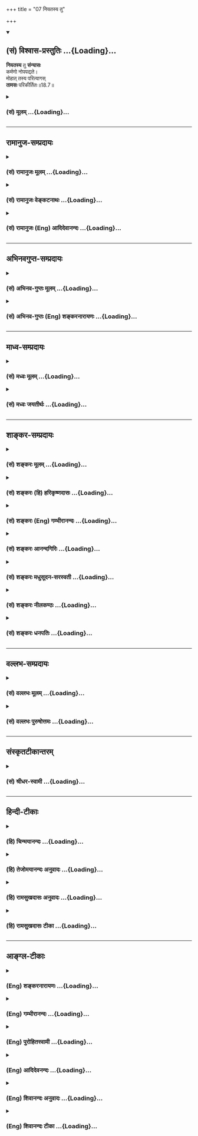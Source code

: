 +++
title = "07 नियतस्य तु"

+++
<div class="js_include" newlevelforh1="2" title="(सं) विश्वास-प्रस्तुतिः" unfilled url="/mahAbhAratam/shlokashaH/06-bhIShma-parva/03-bhagavad-gItA-parva/saMskRtam/vishvAsa-prastutiH/18_moxa-saMnyAsa-yogaH/07_niyatasya_tu.md">
<details open><summary><h2>(सं) विश्वास-प्रस्तुतिः ...{Loading}...</h2></summary>

**नियतस्य** तु **संन्यासः**  
कर्मणो नोपपद्यते।  
मोहात् तस्य परित्यागस्  
**तामसः** परिकीर्तितः॥18.7॥
</details>
</div>
<div class="js_include collapsed" newlevelforh1="3" title="(सं) मूलम्" unfilled url="/mahAbhAratam/shlokashaH/06-bhIShma-parva/03-bhagavad-gItA-parva/saMskRtam/mUlam/18_moxa-saMnyAsa-yogaH/07_niyatasya_tu.md">
<details><summary><h3>(सं) मूलम् ...{Loading}...</h3></summary>

नियतस्य तु संन्यासः कर्मणो नोपपद्यते।  
मोहात्तस्य परित्यागस्तामसः परिकीर्तितः।।18.7।।
</details>
</div>


_________________
## रामानुज-सम्प्रदायः
<div class="js_include collapsed" newlevelforh1="3" title="(सं) रामानुजः मूलम्" unfilled url="/mahAbhAratam/shlokashaH/06-bhIShma-parva/03-bhagavad-gItA-parva/saMskRtam/rAmAnujaH/mUlam/18_moxa-saMnyAsa-yogaH/07_niyatasya_tu.md">
<details><summary><h3>(सं) रामानुजः मूलम् ...{Loading}...</h3></summary>

।।18.7।।**नियतस्य** नित्यनैमित्तिकस्य महायज्ञादेः **कर्मणः संन्यासः**
त्यागो न **उपपद्यते।**शरीरयात्रापि च ते न प्रसिद्ध्येदकर्मणः।। (गीता
3।8) इति शरीरयात्राया एव असिद्धेः। शरीरयात्रा हि यज्ञशिष्टाशनेन
निर्वर्त्यमाना सम्यग् ज्ञानाय प्रभवति। अन्यथाभुञ्जते ते त्वघं पापाः
(गीता 3।13) इति अयज्ञशिष्टाघरूपाशनाप्यायनं मनसो विपरीतज्ञानाय भवति।  
  
अन्नमयं हि सोम्य मनः (छा॰ उ॰ 6।5।4) इति अन्नेन हि मन आप्यायते। आहारशुद्धौ
सत्त्वशुद्धिः सत्त्वशुद्धौ ध्रुवा स्मृतिः। स्मृतिलम्भे सर्वग्रन्थीनां
विप्रमोक्षः (छ॰ उ॰ 7।26।2) इति ब्रह्मसाक्षात्काररूपं ज्ञानम्
आहारशुद्ध्यायत्तमिति श्रूयते। तस्मात् महायज्ञादिनित्यनैमित्तिकं कर्म
आप्रयाणात् ब्रह्मज्ञानाय एव उपादेयम् इति तस्य त्यागो न उपपद्यते।  
  
एवं ज्ञानोत्पादिनः कर्मणो बन्धकत्व**मोहात् परित्यागः तामसः
परिकीर्तितः।** तमोमूलः त्यागः तामसः; तमःकार्याज्ञानमूलत्वेन त्यागस्थ
तमोमूलत्वम्। तमो हि अज्ञानस्य मूलम्प्रमादमोहौ तमसो भवतोऽज्ञानमेव च।।
(गीता 14।17) इति अत्र उक्तम्। अज्ञानं तु ज्ञानविरोधिविपरीतज्ञानम्। तथा च
वक्ष्यते -- अधर्मं धर्ममिति या मन्यते तमसावृता। सर्वार्थान्विपरीतांश्च
बुद्धिः सा पार्थ तामसी।। (गीता 18।32) इति। अतो नित्यनैमित्तिकादेः कर्मणः
त्यागो विपरीतज्ञानमूल एव इत्यर्थः।

</details>
</div>
<div class="js_include collapsed" newlevelforh1="3" title="(सं) रामानुजः वेङ्कटनाथः" unfilled url="/mahAbhAratam/shlokashaH/06-bhIShma-parva/03-bhagavad-gItA-parva/saMskRtam/rAmAnujaH/venkaTanAthaH/18_moxa-saMnyAsa-yogaH/07_niyatasya_tu.md">
<details><summary><h3>(सं) रामानुजः वेङ्कटनाथः ...{Loading}...</h3></summary>

  
  
।।18.7।। अथनियतस्य इत्यादिना मतान्तराणामधमत्वं स्वमतस्योत्तमत्वं च
प्रपञ्च्यते। वर्णाश्रमप्रयुक्ततया दुस्त्यजत्वं नियतशब्देनाभिप्रेतमित्याह
-- नित्यनैमित्तिकस्येति। तुशब्दसहितः सन्न्यासशब्दोऽत्रत्याज्यं दोषवत्
\[18।3\] इत्यत्र स्वरूपत्यागानुवादी; स एव हिमोहात्तस्य परित्यागः
इत्युत्तरार्धेन निन्द्यत इत्यभिप्रायेणसन्न्यासस्त्याग इत्युक्तः।
पावनत्वेनावश्यकर्तव्यत्वे शिष्टे पुनस्त्यागो नोपपद्यत इति शासनं
प्राक्प्रपञ्चितदृष्टादृष्टानुपपत्तिस्मारणपरमित्यभिप्रायेणानुपपत्तिं
विवृणोति -- शरीरयात्रापीति। केवलाशनादिनाऽपि लौकिकदेहयात्रा
सिद्ध्येदित्यत्राऽऽह -- शरीरयात्रा हीति। पञ्चभूतात्मकैर्भोगैः
पञ्चभूतात्मकं वपुः। आप्यायते इति स्मरणात्कथमाहारेण मनस
आप्यायनमित्यत्राऽऽहअन्नमयं हीति।
सात्त्विकाहङ्कारकार्यस्यान्नविकारत्वासम्भवादाप्यायनोक्तिः। स्मृतिलम्भे
सर्वग्रन्थीनां विप्रमोक्षः \[छां.उ.7।26।2\] इत्येतत् भिद्यते
हृदयग्रन्थिः \[मुं.उ.2।2।8\] इत्यादिकया समानार्थया श्रुत्या दर्शनशब्देन
विशेष्येत इत्यभिप्रायेणब्रह्मसाक्षात्काररूपमित्युक्तम्।
विशदतमत्वात्साक्षात्कारोक्तिरिह भाव्या। सकृदनुष्ठितस्य
विद्योपकारित्वशङ्कां परिहरन्निगमयति -- तस्मादिति। नोपपद्यते इत्यस्य
कारणाभावे कथं कार्यं स्यात् इति भावः।
उक्तप्रकारेणापरित्याज्यत्वनियमवत्त्वं तस्येत्यनूद्यत इत्यभिप्रायेणाऽऽह
-- एवं ज्ञानोत्पादिन इति। त्याज्यं दोषवत् \[18।3\] इत्यनूदितस्य
मतस्यैतद्दूषणमित्यभिप्रायेणाऽऽह -- बन्धकत्वमोहादिति।  
  
तत्र भवः \[अष्टा.4।3।53\] इत्यण्प्रत्ययेन तामसशब्दं निर्वक्ति -- तमोमूल
इति। सम्बन्धमात्रेऽपि तद्धितार्थे फलितविशेषोऽयम्। तामसबुद्धिमूलत्वेन
सद्वारकं तमोमूलत्वं विवृणोतितमःकार्येति। नन्वत्र
समभिव्याहृतमोहमूलत्वेनैव तमोमूलत्वे दर्शयितव्ये
तमःकार्याज्ञानमूलत्वोक्तिः किमर्था तदर्थैव नह्युक्तस्यैव
पुनश्शब्दान्तरव्यञ्जने प्रयोजनम्; अधिकबोधनं तु युक्तं; अविरुद्धं चेति।
ननुप्रमादमोहौ तमसो भवतोऽज्ञानमेव च \[14।17\] इति श्लोके मोहशब्देन
विपरीतज्ञानस्य पृथगुक्तत्वादज्ञानशब्देन ज्ञानाभाव उच्यत इति व्याख्यातम्
इह पुनःअज्ञानं तु ज्ञानविरोधि विपरीतज्ञानम् इति कथमुच्यते इत्थं --
ज्ञानाभावस्यापि वृत्तिहेतुत्वं विपरीतज्ञानद्वारेति प्रदर्शनार्थं
श्लोकस्थमोहशब्दस्य प्रयोजनान्तरविवक्षया वा श्लोकस्थस्याज्ञानशब्दस्य
मोहविषयत्वज्ञापनार्थं वेति। तामसबुद्धेः कर्मत्यागहेतुतां वक्ष्यमाणेन
व्यनक्ति -- तथा चेति। तत्त्वविदो न परित्यजन्तीत्यभिप्रायेण
तामसनिर्देशफलितं निगमयति -- अत इतिनित्यनैमित्तिकादेः इत्यादिशब्देन
फलाभिसन्धिरहितकाम्यानामपि वक्ष्यमाणानां
ग्रहणम्। विपरीतज्ञानेत्यनेनायथाज्ञानमूलाद्राजसत्यागाद्विशेषप्रदर्शनम्। अयथावत्
\[18।31\] इति हि राजसबुद्धिर्वक्ष्यते।  
  

</details>
</div>
<div class="js_include collapsed" newlevelforh1="3" title="(सं) रामानुजः (Eng) आदिदेवानन्दः" unfilled url="/mahAbhAratam/shlokashaH/06-bhIShma-parva/03-bhagavad-gItA-parva/saMskRtam/rAmAnujaH/english/AdidevAnandaH/18_moxa-saMnyAsa-yogaH/07_niyatasya_tu.md">
<details><summary><h3>(सं) रामानुजः (Eng) आदिदेवानन्दः ...{Loading}...</h3></summary>

18.7 Obligatory acts consist of daily, and occasional ceremonies like the five great sacrifices; their abandonment is not proper, for without actions even the sustenance of the body would be impossible, as already stated: 'From no-work, not even the body can be sustained' (3.8). The sustenance of the body by eating the sacrificial remnants produces perfect knowledge. Otherwise, as declared in the statement, 'But the sinful ones eat sin' (3.13). The satisfaction that comes by eating food which is not the remnant of sacrifice and which is therefore of the form of sin, is productive of erroneous knowledge in the mind. For, as declared in the Sruti, 'The mind consists of food' (Cha. U., 6.5.4), the mind is sustained by food. Also, there is the Sruti text, 'When the food is pure, the mind becomes pure; when the mind is pure, remembrance becomes firmly fixed; and when remembrance is acired, there is release from all knots of the heart' (Ibid., 7.26.2). It is therefore proved by the Sruti that knowledge of the form of direct perception of Brahman, is dependent on the purity of food. Hence the great sacrifices and such other obligatory and occasional rites are worthy of adoption till one's death, as they help in the knowledge of the Brahman. The renunciation of these is therefore not proper. Thus, the relinishment of these acts
which produce knowledge through the delusion that they bind the self, is
rooted in Tamas. Tamasika renunciation has its roots in Tamas. Since
such renunciation has its roots in ignorance which is the effect of
Tamas, such renunciation is said to have its roots in Tamas. For Tamas
is the root of ignorance as has been stated: 'From Tamas arise
negligence and delusion, and also, ignorance' (14.17). Ignorance is
erroneous knowledge which is antagonistic to right knowledge. So, it
will be taught, 'That reason which, enveloped in Tamas, regards wrong as
right, and which reverses every value, O Arjuna, is Tamasika' (18.32).
It is for this reason that the renunciation of obligatory and occasional
actions are said to have their roots in erroneous knowledge.

</details>
</div>


_________________
## अभिनवगुप्त-सम्प्रदायः
<div class="js_include collapsed" newlevelforh1="3" title="(सं) अभिनव-गुप्तः मूलम्" unfilled url="/mahAbhAratam/shlokashaH/06-bhIShma-parva/03-bhagavad-gItA-parva/saMskRtam/abhinava-guptaH/mUlam/18_moxa-saMnyAsa-yogaH/07_niyatasya_tu.md">
<details><summary><h3>(सं) अभिनव-गुप्तः मूलम् ...{Loading}...</h3></summary>

।।18.4 -- 18.11।। तदत्रैव विशेषनिर्णयाय मतान्युपन्यस्यति -- त्याज्यमिति।
दोषवत् हिंसादिमत्त्वात् +++(S हिंसादित्त्वात ;N हिंसादिसत्त्वात् )+++
पापयुक्तम्। तत् कर्म,+++(S;;N substitutes फलं for कर्म )+++ त्याज्यम्; न
सर्वं शुभफलम् इति केचित् त्यागे विशेषं मन्यन्ते साङ्ख्यगृह्या इव। अन्ये
तु मीमांसककञ्चुकानुप्रविष्टाः +++(K मीमांसाकंचुक -- )+++ -- क्रत्वर्थोऽहि
शास्त्रादवगम्यते +++(S. IV; i; 2 )+++ इति। तथातस्माद्या वैदिकी हिंसा -- +++(SV.
I; i; 2; verse 23 )+++इत्यादिनयेन इतिकर्तव्यतांशभागिनी हिंसा +++(S;;N omit
हिंसा )+++ हिंसैव न भवति। न हिंस्यात् इति सामान्यशास्त्रस्य तत्र बाधनात्
श्येनाद्येव तु ( श्येन द्येव न तु ) हिंसा। फलांशे भावनायाश्च
प्रत्ययोऽनुविधायकः +++(SV; I; i; 2; verse 222 )+++ इति। अ \[ तोऽ \] न्यान्
हिंसादियोगिनोऽपि न त्यजेत्। शास्त्रैकशरणकार्याकार्यविभागाः पण्डिता इति
मन्यन्ते।।3।। निश्चयमित्यादि अभिधीयते इत्यन्तम्। तत्र त्वयं निश्चयः --
प्राग्लक्षितगुणस्वरूपवैचित्र्यात् त्यागस्यैव सत्त्वरजस्तमोमय्या
चित्तवृत्त्या क्रियमाणस्य तद्विशिष्टस्वभावावभासित \[ त्वात् \]
वस्तुस्थित्या त्यागो नाम परब्रह्मविदां +++(; N परमब्रह्म -- )+++
सिद्ध्यसिद्ध्यादिषु समतया रागद्वेषपरिहारेण फलप्रेप्साविरहेण (
फलप्रेक्षा) कर्मणां निर्वर्त्तनम्। अत एव आह -- राजसं तामसं च त्यागं
कृत्वा न कश्चित् ( न किंचित् ) \[ त्याग \] फलसंबन्धः; इति। सात्त्विकस्य
तु त्यागात् ( त्यागस्य )। शास्त्रार्थपालनात्मकं फलम्।
त्यक्तगुणग्रामग्रहस्य पुनर्मुनेः सत्यतः त्यागवाचो युक्तिरुपपत्तिमती।

</details>
</div>
<div class="js_include collapsed" newlevelforh1="3" title="(सं) अभिनव-गुप्तः (Eng) शङ्करनारायणः" unfilled url="/mahAbhAratam/shlokashaH/06-bhIShma-parva/03-bhagavad-gItA-parva/saMskRtam/abhinava-guptaH/english/shankaranArAyaNaH/18_moxa-saMnyAsa-yogaH/07_niyatasya_tu.md">
<details><summary><h3>(सं) अभिनव-गुप्तः (Eng) शङ्करनारायणः ...{Loading}...</h3></summary>

18.7 See Comment under 18.11

</details>
</div>


_________________
## माध्व-सम्प्रदायः
<div class="js_include collapsed" newlevelforh1="3" title="(सं) मध्वः मूलम्" unfilled url="/mahAbhAratam/shlokashaH/06-bhIShma-parva/03-bhagavad-gItA-parva/saMskRtam/madhvaH/mUlam/18_moxa-saMnyAsa-yogaH/07_niyatasya_tu.md">
<details><summary><h3>(सं) मध्वः मूलम् ...{Loading}...</h3></summary>

।।18.7।। Sri Madhvacharya did not comment on this sloka.,

</details>
</div>
<div class="js_include collapsed" newlevelforh1="3" title="(सं) मध्वः जयतीर्थः" unfilled url="/mahAbhAratam/shlokashaH/06-bhIShma-parva/03-bhagavad-gItA-parva/saMskRtam/madhvaH/jayatIrthaH/18_moxa-saMnyAsa-yogaH/07_niyatasya_tu.md">
<details><summary><h3>(सं) मध्वः जयतीर्थः ...{Loading}...</h3></summary>

।।18.7।। Sri Jayatirtha did not comment on this sloka.  
  

</details>
</div>


_________________
## शाङ्कर-सम्प्रदायः
<div class="js_include collapsed" newlevelforh1="3" title="(सं) शङ्करः मूलम्" unfilled url="/mahAbhAratam/shlokashaH/06-bhIShma-parva/03-bhagavad-gItA-parva/saMskRtam/shankaraH/mUlam/18_moxa-saMnyAsa-yogaH/07_niyatasya_tu.md">
<details><summary><h3>(सं) शङ्करः मूलम् ...{Loading}...</h3></summary>

।।18.7।। --,**नियतस्य तु** नित्यस्य **संन्यासः** परित्यागः **कर्मणः न
उपपद्यते;** अज्ञस्य पावनत्वस्य इष्टत्वात्। **मोहात्** अज्ञानात् **तस्य**
नियतस्य **परित्यागः** -- नियतं च अवश्यं कर्तव्यम्; त्यज्यते च; इति
विप्रतिषिद्धम् अतः मोहनिमित्तः परित्यागः **तामसः परिकीर्तितः मोह**श्च
तमः इति।।

</details>
</div>
<div class="js_include collapsed" newlevelforh1="3" title="(सं) शङ्करः (हि) हरिकृष्णदासः" unfilled url="/mahAbhAratam/shlokashaH/06-bhIShma-parva/03-bhagavad-gItA-parva/saMskRtam/shankaraH/hindI/harikRShNadAsaH/18_moxa-saMnyAsa-yogaH/07_niyatasya_tu.md">
<details><summary><h3>(सं) शङ्करः (हि) हरिकृष्णदासः ...{Loading}...</h3></summary>

।।18.7।। अतः आत्मज्ञानरहित कर्माधिकारी मुमुक्षुके लिये --, विहित --
नित्यकर्मोंका संन्यास यानी परित्याग करना नहीं बन सकता; क्योंकि अज्ञानीके
लिये नित्यकर्म शुद्धिके हेतु माने गये हैं। अतः मोहसे अज्ञानपूर्वक ( किया
हुआ ) उन नित्यकर्मोंका परित्याग ( तामस कहा गया है )। नियत अवश्य
कर्तव्यको कहते हैं; फिर उसका त्याग किया जाना अत्यन्त विरुद्ध है; अतः यह
मोहनिमित्तक त्याग तामस कहा गया है। मोह ही तम है; यह प्रसिद्ध है।

</details>
</div>
<div class="js_include collapsed" newlevelforh1="3" title="(सं) शङ्करः (Eng) गम्भीरानन्दः" unfilled url="/mahAbhAratam/shlokashaH/06-bhIShma-parva/03-bhagavad-gItA-parva/saMskRtam/shankaraH/english/gambhIrAnandaH/18_moxa-saMnyAsa-yogaH/07_niyatasya_tu.md">
<details><summary><h3>(सं) शङ्करः (Eng) गम्भीरानन्दः ...{Loading}...</h3></summary>

18.7 Therefore, sannyasah, the abandoning; niyatasya tu karmanah, of the
daily obligatory acts, by the seeker of Liberation who is as yet
unenlightened and is fit for rites and duites; na apapadyate, is not
justifiable, because what is desired is the purification of
unenlightened persons. Parityagah, giving up; tasya, of that, of the
daily obligatory duty; mohat, through delusion, through ignorance;
parikirtitah, is declared; to be tamasah, based on tamas. Niyata is that
duty which must be performed. That an act is niyata (obligatory) and it
is relinished is contradictory. Therefore the giving up of that through
delusion is declared to be based on tamas, for delusion is tamas.
Besides,

</details>
</div>
<div class="js_include collapsed" newlevelforh1="3" title="(सं) शङ्करः आनन्दगिरिः" unfilled url="/mahAbhAratam/shlokashaH/06-bhIShma-parva/03-bhagavad-gItA-parva/saMskRtam/shankaraH/AnandagiriH/18_moxa-saMnyAsa-yogaH/07_niyatasya_tu.md">
<details><summary><h3>(सं) शङ्करः आनन्दगिरिः ...{Loading}...</h3></summary>

।।18.7।। नित्यकर्मणामवश्यकर्तव्यत्वमुक्तमुपजीव्यापेक्षितं
पूरयन्ननन्तरश्लोकमवतारयति -- **तस्मादिति।** ननु कश्चिन्नियतमपि कर्म
त्यजन्नुपलभ्यते तत्राह -- **मोहादिति।** अज्ञानं पावनत्वापरिज्ञानम्।
अज्ञस्य नित्यकर्मत्यागो मोहादित्येतदुपपादयति -- **नियतं चेति।**
नित्यकर्मत्यागस्य मोहकृतत्वे कुतस्तामसत्वमित्याशङ्क्याह --
**मोहश्चेति।**

</details>
</div>
<div class="js_include collapsed" newlevelforh1="3" title="(सं) शङ्करः मधुसूदन-सरस्वती" unfilled url="/mahAbhAratam/shlokashaH/06-bhIShma-parva/03-bhagavad-gItA-parva/saMskRtam/shankaraH/madhusUdana-sarasvatI/18_moxa-saMnyAsa-yogaH/07_niyatasya_tu.md">
<details><summary><h3>(सं) शङ्करः मधुसूदन-सरस्वती ...{Loading}...</h3></summary>

।।18.7।। तदेवंयज्ञदानतपःकर्म न त्याज्यमिति चापरे इति स्वपक्षः स्थापितः।
इदानींत्याज्यं दोषवदित्येके,कर्म प्राहुर्मनीषिणः इति परपक्षस्य
पूर्वोक्तत्यागत्रैविध्यव्याख्यानेन निराकरणमारभते -- नियतस्य त्विति।
काम्यस्य कर्मणोऽन्तःकरणशुद्धिहेतुत्वाभावेन बन्धहेतुत्वेन च
दोषत्वाद्बन्धनिवृत्तिहेतुबोधार्थिना क्रियमाणस्त्याग उपपद्यत एव। नियतस्य
तु नित्यस्य कर्मणः शुद्धिहेतुत्वेनादोषस्य संन्यासस्त्यागो
मुमुक्षुणान्तःकरणशुद्ध्यर्थिना नोपपद्यते शास्त्रयुक्तिभ्यां
तस्यान्तःकरणशुद्ध्यर्थमवश्यानुष्ठेयत्वात्। तथाचोक्तं
प्राक्आरुरुक्षोर्मुनेर्योगं कर्मकारणमुच्यते इति। ननु दोषवत्त्वं
काम्यस्येव नित्यस्यापि
दर्शपूर्णमासज्योतिष्टोमादेर्व्रीहिपश्वादिहिंसामिश्रितत्वेन
साङ्ख्यैरभिहितम्। नचव्रीहीनवहन्तिअग्नीषोमीयं पशुमालभेत
इत्यादिविशेषविधिगोचरत्वात् क्रत्वङ्गहिंसायाःन हिंस्यात्सर्वाभूतानि इति
सामान्यनिषेधस्य तदितरपरत्वमिति सांप्रतम्। भिन्नविषयत्वेन
विधिनिषेधयोरबाधेनैव समावेशसंभवात्। निषेधेन हि
पुरुषस्यानर्थहेतुर्हिंसेत्यभिहितं न त्वक्रत्वर्था सेति विधिना क्रत्वर्था
सेत्यभिहितं न त्वनर्थहेतुर्नेति। तथाच
क्रतूपकारकत्वपुरुषानर्थहेतुत्वयोरेकत्र संभवात् क्रत्वर्थापि हिंसा
निषिद्धैवेति हिंसायुक्तं दर्शपूर्णमासज्योतिष्टोमादि सर्वं दुष्टमेव।
विहितस्यापि निषिद्धत्वं निषिद्धस्यापि च विहितत्वं श्येनादिवदुपपन्नमेव।
तथाहिश्येनेनाभिचरन्यजेत इत्याद्यभिचारविधिना विहितोऽपि श्येनादिःन
हिंस्यात्सर्वाभूतानि इति निषेधविषयत्वादनर्थहेतुरेव; तद्दोषसहिष्णोरेव च
रागद्वेषादिवशीकृतस्य तत्राधिकारः; एवं ज्योतिष्टोमादावपि। तथाचोक्तं
महाभारतेजपस्तु सर्वधर्मेभ्यः परमो धर्म उच्यते। अहिंसया हि भूतानां
जपयज्ञः प्रवर्तते इति। मनुनापिजप्येनैव तु संसिध्येद्ब्राह्मणो नात्र
संशयः। कुर्यादन्यन्न वा कुर्यान्मैत्रो ब्राह्मण उच्यते इति वदता
मैत्रीमहिंसां प्रशसंता हिंसाया दुष्टत्वमेव प्रतिपादितम्।
अन्तःकरणशुद्धिश्चेदृशेन गायत्रीजपादिना सुतरामुपपत्स्यत इति
हिंसादिदोषदुष्टं ज्योतिष्टोमादि नित्यं कर्म दोषासहिष्णुना श्येनादिकमिव
कर्माधिकारिणापि त्याज्यमिति प्राप्ते ब्रूमः। न क्रत्वर्था
हिंसाऽनर्थहेतुः विधिस्पृष्टे निषेधानवकाशात्। तथाहि विधिना
बलवदिच्छाविषयसाधनताबोधरूपां प्रवर्तनां कुर्वताऽनर्थसाधने तदनुपपत्तेः
स्वविषयस्य प्रवर्तनागोचरस्यानर्थसाधनत्वाभावोऽप्यर्थादाक्षिप्यते तेन
विधिविषयस्य नानर्थहेतुत्वं युज्यते। नहि क्रत्वर्थत्वं साक्षाद्विध्यर्थो
येन विरोधो न स्यात् किंतु प्रवर्तनेनैव। प्रवर्तनाकर्मभूता तु
पुरुषप्रवृत्तिः पुरुषार्थमेव विषयीकुर्वती क्वचित्क्रतुमपि
पुरुषार्थसाधनत्वेन पुरुषार्थभावमापन्नं विषयीकरोतीत्यन्यत्।
पुरुषप्रवृत्तिश्च बलवदिच्छोपधानदशायां जायमाना न
भाव्यस्यार्थहेतुतामाक्षिपति न वाऽनर्थहेतुतां प्रतिक्षिपति; किंतु
यथाप्राप्तमेवावलम्बते। बलवदिच्छाविषये स्वत एव प्रवृत्तेः स्वर्गादौ
विध्यनपेक्षणात्। अतएव विहितश्येनफलस्यापि
शत्रुवधरूपस्याभिचारस्यानर्थहेतुत्वमुपपद्यत एव; फलस्य
विधिजन्यप्रवृत्तिविषयत्वाभावात्। विधिजन्यप्रवृत्तिविषयं तु धात्वर्थं
करणं प्रवर्तनावलम्बते सा चानर्थहेतुं न विषयीकरोतीति विशेषविधिबाधितं
सामान्यनिषेधवाक्यं रागद्वेषादिमूलाक्रत्वर्थलौकिकहिंसाविषयं; तेन
श्येनाग्नीषोमीययोर्वैषम्यादुपपन्नमदुष्टत्वं;
ज्योतिष्टोमादेर्विधिस्पृष्टस्यापि निषेधविषयत्वे
षोडशिरग्रहणस्याप्यनर्थहेतुत्वापत्तिः; नातिरात्रे षोडशिनं गृह्णातीति
निषेधात्। तस्मान्न किंचिदेतदिति भाट्टदर्शनम्। प्राभाकरं तु दर्शनं
फलसाधने रागत एव प्रवृत्तिसिद्धेर्न नियोगस्य प्रवर्तकत्वं; तेन श्येनस्य
रागजन्यप्रवृत्तिविषयत्वेन विधेरौदासीन्यान्न तस्यानर्थहेतुत्वं विधिना
प्रतिक्षिप्यते। अग्नीषोमीयहिंसायां तु क्रत्वङ्गभूतायां फलसाधनत्वाभावे
रागाभावाद्विधिरेव प्रवर्तकः। स च स्वविषयस्यानर्थहेतुतां प्रतिक्षिपतीति
प्रधानभूता हिंसानर्थं जनयति न क्रत्वर्थेति न हिंसामिश्रत्वेन
ज्योतिष्टोमादेर्दुष्टत्वमिति सममेव। एतावन्मात्रे तु
विशेषःचोदनालक्षणोऽर्थो धर्मः इत्यत्रार्थपदव्यावर्त्यत्वेनाधर्मत्वं
श्येनादेः प्राभाकरमते। भाट्टमते तु
श्येनफलस्यैवाभिचारस्यानर्थहेतुत्वादधर्मत्वं; श्येनस्य तु विहितस्य
समीहितसाधनस्य धर्मत्वमेवार्थपदव्यावर्त्यत्वं तु
कलञ्जभक्षणादेर्निषिद्धस्यैवेति। फलतोऽनर्थहेतुत्वेन तु शिष्टानां श्येनादौ
न धर्मत्वेन व्यवहारः। तदुक्तंफलतोऽपि च यत्कर्म नानर्थेनानुबध्यते।
केवलप्रीतिहेतुत्वात्तद्धर्म इति कथ्यते इति। तार्किकाणां तु दर्शनं
कृतिसाध्यत्वमर्थहेतुत्वमनर्थाहेतुत्वं चेति त्रयं विध्यर्थः। तत्र
क्रत्वर्थहिंसायां साक्षान्निषेधाभावात्प्रायश्चित्तानुपदेशाच्च
कृतिसाध्यत्वार्थहेतुत्ववदनर्थाहेतुत्वमपि विधिना बोध्यत इति न
तस्यानर्थहेतुत्वम्। श्येनादेस्त्वभिचारस्य साक्षादेव
निषेधात्प्रायश्चित्तोपदेशाच्चानर्थहेतुत्वावगमात्तावन्मात्रं तत्र विधिना
न बोध्यत इत्युपपन्नं श्येनाग्नीषोमयोर्वैलक्षण्यम्। औपनिषदैस्तु भाट्टमेव
दर्शनं व्यवहारे प्रायेणावलम्बितम्। तथाच भगवद्बादरायणप्रणीतं
सूत्रंअशुद्धमिति चेन्न शब्दात् इति
ज्योतिष्टोमादिकर्माग्नीषोमीयहिंसादिमिश्रितत्वेन दुष्टमितिचेत्
न। अग्नीषोमीयं पशुमालभेत इत्यादिविधिशब्दादित्यक्षरार्थः। जपप्रशंसापरं तु
वाक्यं न,क्रत्वर्थहिंसाया अधर्मत्वबोधकं तस्य तत्रातात्पर्यात्। तथाच
साङ्ख्यानां विहिते निषिद्धत्वज्ञानमनर्थाहेतावनर्थहेतुज्ञानं धर्मे
चाधर्मत्वज्ञानमनुष्ठेये चाननुष्ठेयत्वज्ञानं विपर्यासरूपो मोहः।
तस्मान्मोहान्नित्यस्य कर्मणो यः परित्यागः स तामसः परिकीर्तितः। मोहो हि
तमः।

</details>
</div>
<div class="js_include collapsed" newlevelforh1="3" title="(सं) शङ्करः नीलकण्ठः" unfilled url="/mahAbhAratam/shlokashaH/06-bhIShma-parva/03-bhagavad-gItA-parva/saMskRtam/shankaraH/nIlakaNThaH/18_moxa-saMnyAsa-yogaH/07_niyatasya_tu.md">
<details><summary><h3>(सं) शङ्करः नीलकण्ठः ...{Loading}...</h3></summary>

।।18.7।। प्राक् प्रतिज्ञातं त्यागत्रैविध्यमाह -- **नियतस्येति।** तुशब्दः
पूर्वोक्तपक्षद्वयवैलक्षण्यार्थः। यस्मादधिकृतस्य
मुमुक्षोर्नियतस्यावश्यानुष्ठेयस्य कर्मणः संन्यासः स्वरूपेण त्यागो
नोपपद्यते न युज्यते। अज्ञस्य शुद्ध्यपेक्षत्वात्। एवं सति यो
मोहादज्ञानात्तस्य नियतस्य कर्मणः परित्यागः स तामसः परिकीर्तितः। आवश्यकं
च त्यज्यते चेति विप्रतिषेधात्।

</details>
</div>
<div class="js_include collapsed" newlevelforh1="3" title="(सं) शङ्करः धनपतिः" unfilled url="/mahAbhAratam/shlokashaH/06-bhIShma-parva/03-bhagavad-gItA-parva/saMskRtam/shankaraH/dhanapatiH/18_moxa-saMnyAsa-yogaH/07_niyatasya_tu.md">
<details><summary><h3>(सं) शङ्करः धनपतिः ...{Loading}...</h3></summary>

।।18.7।। स्वाध्यवसायमुक्त्वा त्यागस्य त्रैविध्यं दर्शयितुमारभते। नियतस्य
नित्यस्य तु कर्मणः मुमुक्षोरज्ञास्याधिकृतस्य संन्यासः परित्यागो
नोपपद्यते नोपपन्नो भवति नियतमवश्यकर्तव्यं त्यज्यते चेति
विप्रतिषिद्धत्वात्। मोहात्पावनत्वापरिज्ञानात्तस्य नियतस्यावश्यकर्तव्यतया
वेदविहितस्य परित्यागस्तामसः परिकीर्तितः। मोहश्च
तमस्तन्निमित्तकत्वादित्यर्थः।

</details>
</div>


_________________
## वल्लभ-सम्प्रदायः
<div class="js_include collapsed" newlevelforh1="3" title="(सं) वल्लभः मूलम्" unfilled url="/mahAbhAratam/shlokashaH/06-bhIShma-parva/03-bhagavad-gItA-parva/saMskRtam/vallabhaH/mUlam/18_moxa-saMnyAsa-yogaH/07_niyatasya_tu.md">
<details><summary><h3>(सं) वल्लभः मूलम् ...{Loading}...</h3></summary>

।।18.7।। कवीनां मतं दूषयति -- नियतस्येति। कामोपनिबन्धेनापि वेदेन
नियन्त्रितस्य नियमविहितस्य तु कर्मणः स्वरूपतस्त्यागः सन्न्यासः कार्य
इत्युक्तः कविभिः स नोपपद्यते; ब्रह्मवादिनां वैदिकानां क्वचिदप्यंशे
वेदोक्तस्यापरित्यागात्। यदि मोहादज्ञानात्तामसात्तस्य वैदिकस्य
कर्मणस्त्यागः श्रौतेन क्रियमाणः स्यात्तदा मोहहेतुकत्वात् स त्यागस्तामसः
परिकीर्तितः; तमःकार्यभूतेन मोहेन जायमानत्वात्प्रमादमोहौ तमसो भवतः
\[14।17\] इत्यादिवाक्यात् प्रत्यवायावहश्चेति पर्युपसर्गार्थः।

</details>
</div>
<div class="js_include collapsed" newlevelforh1="3" title="(सं) वल्लभः पुरुषोत्तमः" unfilled url="/mahAbhAratam/shlokashaH/06-bhIShma-parva/03-bhagavad-gItA-parva/saMskRtam/vallabhaH/puruShottamaH/18_moxa-saMnyAsa-yogaH/07_niyatasya_tu.md">
<details><summary><h3>(सं) वल्लभः पुरुषोत्तमः ...{Loading}...</h3></summary>

  
  
।।18.7।। एवं निश्चितार्थमुक्त्वा पूर्वोक्तत्रैविध्यमाह -- नियतस्येति
त्रयेण। नियतस्य तु; नियतस्य भक्त्यङ्गत्वेनोक्तस्य पुनः कर्मणः
सन्न्यासस्त्यागो नोपपद्यते न उप समीपे भगवतः पद्यते; प्राप्तो
भवतीत्यर्थः। अतस्तादृशकर्मणस्त्याग एव मोक्षार्थक इति मोहात् भ्रमेण
यस्तस्य परित्यागः स तामसः अज्ञानात्मकः परिकीर्तितः।  
  

</details>
</div>


_________________
## संस्कृतटीकान्तरम्
<div class="js_include collapsed" newlevelforh1="3" title="(सं) श्रीधर-स्वामी" unfilled url="/mahAbhAratam/shlokashaH/06-bhIShma-parva/03-bhagavad-gItA-parva/saMskRtam/shrIdhara-svAmI/18_moxa-saMnyAsa-yogaH/07_niyatasya_tu.md">
<details><summary><h3>(सं) श्रीधर-स्वामी ...{Loading}...</h3></summary>

।।18.7।। प्रतिज्ञातं त्यागस्य त्रैविध्यमिदानीं दर्शयति **-- नियतस्येति
त्रिभिः।** काम्यस्य कर्मणो बन्धकत्वात्संन्यासो युक्तः। नियतस्य तु
नित्यस्य पुनः कर्मणः संन्यासस्त्यागो नोपपद्यते; सत्त्वशुद्धिद्वारा
मोक्षहेतुत्वात्। अतस्तस्य परित्यागः उपादेयेऽपि त्याज्यमित्येवं
लक्षणान्मोहादेव भवेत्। स च मोहस्य तामसत्वात्तामसः परिकीर्तितः।

</details>
</div>


_________________
## हिन्दी-टीकाः
<div class="js_include collapsed" newlevelforh1="3" title="(हि) चिन्मयानन्दः" unfilled url="/mahAbhAratam/shlokashaH/06-bhIShma-parva/03-bhagavad-gItA-parva/hindI/chinmayAnandaH/18_moxa-saMnyAsa-yogaH/07_niyatasya_tu.md">
<details><summary><h3>(हि) चिन्मयानन्दः ...{Loading}...</h3></summary>

।।18.7।। नियत अर्थात् कर्तव्य कर्मों का त्याग अत्यन्त निम्नस्तर का तामस
त्याग माना गया है। नित्य और नैमित्तक कर्मों के सम्मिलित रूप को ही नियत
कर्म कहते हैं। जब तक मनुष्य अपने समाज के एक सदस्य के रूप में जीवन यापन
करता है; तब तक उसे वह समाज; सुरक्षा तथा उन्नति का लाभ भी प्रदान करता है।
अत हिन्दू नीति के अनुसार; मनुष्य को अपने कर्तव्यों को त्यागने का कोई
अधिकार नहीं है। यदि कोई व्यक्ति अज्ञानवश अपने नैतिक कर्तव्यों का त्याग
करता है तब भी वह क्षम्य नहीं है। जैसे; संविधान के और भौतिक जगत् के
प्राकृतिक नियमों के पालन के संबंध में नियम का अज्ञान क्षम्य नहीं माना
जाता; वैसे ही आध्यात्मिक क्षेत्र में भी यही नियम लागू होता है। अज्ञान और
अविवेक के कारण यदि कोई व्यक्ति अपने कर्तव्य पालन के द्वारा समाज सेवा
नहीं करता है; तो उसका यह त्याग मूढ़ अर्थात् तामसिक त्याग है।

</details>
</div>
<div class="js_include collapsed" newlevelforh1="3" title="(हि) तेजोमयानन्दः अनुवादः" unfilled url="/mahAbhAratam/shlokashaH/06-bhIShma-parva/03-bhagavad-gItA-parva/hindI/tejomayAnandaH/anuvAdaH/18_moxa-saMnyAsa-yogaH/07_niyatasya_tu.md">
<details><summary><h3>(हि) तेजोमयानन्दः अनुवादः ...{Loading}...</h3></summary>

।।18.7।। नियत कर्म का त्याग उचित नहीं है; मोहवश उसका त्याग करना "तामस
त्याग" कहा गया है।।

</details>
</div>
<div class="js_include collapsed" newlevelforh1="3" title="(हि) रामसुखदासः अनुवादः" unfilled url="/mahAbhAratam/shlokashaH/06-bhIShma-parva/03-bhagavad-gItA-parva/hindI/rAmasukhadAsaH/anuvAdaH/18_moxa-saMnyAsa-yogaH/07_niyatasya_tu.md">
<details><summary><h3>(हि) रामसुखदासः अनुवादः ...{Loading}...</h3></summary>

।।18.7।। नियत कर्मका तो त्याग करना उचित नहीं है। उसका मोहपूर्वक त्याग
करना तामस कहा गया है।

</details>
</div>
<div class="js_include collapsed" newlevelforh1="3" title="(हि) रामसुखदासः टीका" unfilled url="/mahAbhAratam/shlokashaH/06-bhIShma-parva/03-bhagavad-gItA-parva/hindI/rAmasukhadAsaH/TIkA/18_moxa-saMnyAsa-yogaH/07_niyatasya_tu.md">
<details><summary><h3>(हि) रामसुखदासः टीका ...{Loading}...</h3></summary>

।।18.7।।***व्याख्या --***  \[तीन तरहके त्यागका वर्णन भगवान् इसलिये
करते हैं कि अर्जुन कर्मोंका स्वरूपसे त्याग करना चाहते थे -- **श्रेयो
भोक्तुं भैक्ष्यमपीह लोके** (गीता 2। 5) अतः त्रिविध त्याग बताकर अर्जुनको
चेत कराना था; और आगेके लिये मनुष्यमात्रको यह बताना था कि नियत कर्मोंका
स्वरूपसे त्याग करना भगवान्को मान्य (अभीष्ट) नहीं है। भगवान् तो सात्त्विक
त्यागको ही वास्तवमें त्याग मानते हैं। सात्त्विक त्यागसे संसारके
सम्बन्धका सर्वथा विच्छेद हो जाता है। दूसरी बात; सत्रहवें अध्यायमें भी
भगवान् गुणोंके अनुसार श्रद्धा; आहार आदिके तीनतीन भेद कहकर आये हैं;
इसलिये यहाँ भी अर्जुनद्वारा त्यागका तत्त्व पूछनेपर भगवान्ने त्यागके तीन
भेद कहे हैं। \]**नियतस्य तु संन्यासः कर्मणो नोपपद्यते --** पूर्वश्लोकमें
भगवान्ने त्यागके विषयमें अपना जो निश्चित उत्तम मत बताया है; उससे यह तामस
त्याग बिलकुल ही विपरीत है और सर्वथा निकृष्ट है; यह बतानेके लिये यहाँ
**तु** पद आया है। नियत कर्मोंका त्याग करना कभी भी उचित नहीं है क्योंकि वे
तो अवश्यकर्तव्य हैं। बलिवैश्वदेव आदि यज्ञ करना; कोई अतिथि आ जाय तो
गृहस्थधर्मके अनुसार उसको अन्न; जल आदि देना; विशेष पर्वमें या
श्राद्धतर्पणके दिन ब्राह्मणोंको भोजन कराना और दक्षिणा देना; अपने
वर्णआश्रमके अनुसार प्रातः और सांयकालमें सन्ध्या करना आदि कर्मोंको न
मानना और न करना ही नियत कर्मोंका त्याग है।**मोहात्तस्य परित्यागस्तामसः
परिकीर्तितः --** ऐसे नियत कर्मोंको मूढ़तासे अर्थात् बिना विवेकविचारके
छोड़ देना तामस त्याग कहा जाता है। सत्सङ्ग; सभा; समिति आदिमें जाना आवश्यक
था; पर आलस्यमें पड़े रहे; आराम करने लग गये अथवा सो गये घरमें मातापिता
बीमार हैं; उनके लिये वैद्यको बुलाने या औषधि लानेके लिये जा रहे थे;
रास्तेमें कहींपर लोग ताशचौपड़ आदि खेल रहे थे; उनको देखकर खुद भी खेलमें
लग गये और वैद्यको बुलाना या ओषधि लाना भूल गये कोर्टमें मुकदमा चल रहा है;
उसमें हाजिर होनेके समय हँसीदिल्लगी; खेलतमाशा आदिमें लग गये और समय बीत
गया शरीरके लिये शौचस्नान आदि जो आवश्यक कर्तव्य हैं; उनको आलस्य और
प्रमादके कारण छोड़ दिया -- यह सब तामस त्यागके उदाहरण हैं।  
  
विहित कर्म और नियत कर्ममें क्या अन्तर है शास्त्रोंने जिन कर्मोंको करनेकी
आज्ञा दी है; वे सभी विहित कर्म कहलाते हैं। उन सम्पूर्ण विहित कर्मोंका
पालन एक व्यक्ति कर ही नहीं सकता क्योंकि शास्त्रोंमें सम्पूर्ण वारों तथा
तिथियोंके व्रतका विधान आता है। यदि एक ही मनुष्य सब वारोंमें या सब
तिथियोंमें व्रत करेगा तो फिर वह भोजन कब करेगा इससे यह सिद्ध हुआ कि
मनुष्यके लिये सभी विहित कर्म लागू नहीं होते। परन्तु उन विहित कर्मोंमें
भी वर्ण; आश्रम और परिस्थितिके अनुसार जिसके लिये जो कर्तव्य आवश्यक होता
है; उसके लिये वह नियत कर्म कहलाता है। जैसे ब्राह्मण; क्षत्रिय; वैश्य और
शूद्र -- चारों वार्णोंमें जिसजिस वर्णके लिये जीविका और
शरीरनिर्वाहसम्बन्धी जितने भी नियम हैं; उसउस वर्णके लिये वे सभी नियत कर्म
हैं। नियत कर्मोंका मोहपूर्वक त्याग करनेसे वह त्याग तामस हो जाता है तथा
सुख और आरामके लिये त्याग,करनेसे वह त्याग राजस हो जाता है। सुखेच्छा;
फलेच्छा तथा आसक्तिका त्याग करके नियत कर्मोंको करनेसे वह त्याग सात्त्विक
हो जाता है। तात्पर्य यह है कि मोहमें उलझ जाना तामस पुरुषका स्वभाव है;
सुखआराममें उलझ जाना राजस पुरुषका स्वभाव है और इन दोनोंसे रहित होकर
सावधानीपूर्वक निष्कामभावसे कर्तव्यकर्म करना सात्त्विक पुरुषका स्वभाव है।
इस सात्त्विक स्वभाव अथवा सात्त्विक त्यागसे ही कर्म और कर्मफलसे
सम्बन्धविच्छेद होता है। राजस और तामस त्यागसे नहीं क्योंकि राजस और तामस
त्याग वास्तवमें त्याग है ही नहीं।  
  
लोग सामान्य रीतिसे स्वरूपसे कर्मोंको छोड़ देनेको ही त्याग मानते हैं
क्योंकि उन्हें प्रत्यक्षमें वही त्याग दीखता है। कौन व्यक्ति कौनसा काम
किस भावसे कर रहा है; इसका उन्हें पता नहीं लगता। परन्तु भगवान् भीतरकी
कामनाममताआसक्तिके त्यागको ही त्याग मानते हैं क्योंकि ये ही जन्ममरणके
कारण हैं (गीता 13। 21)। यदि बाहरके त्यागको ही असली त्याग माना जाय तो सभी
मरनेवालोंका कल्याण हो जाना चाहिये क्योंकि उनकी तो सम्पूर्ण वस्तुएँ छूट
जाती हैं और तो क्या; अपना कहलानेवाला शरीर भी छूट जाता है और उनको वे
वस्तुएँ प्रायः यादतक नहीं रहतीं अतः भीतरका त्याग ही असली त्याग है।
भीतरका त्याग होनेसे बाहरसे वस्तुएँ अपने पास रहें या न रहें; मनुष्य उनसे
बँधता नहीं।

</details>
</div>


_________________
## आङ्ग्ल-टीकाः
<div class="js_include collapsed" newlevelforh1="3" title="(Eng) शङ्करनारायणः" unfilled url="/mahAbhAratam/shlokashaH/06-bhIShma-parva/03-bhagavad-gItA-parva/english/shankaranArAyaNaH/18_moxa-saMnyAsa-yogaH/07_niyatasya_tu.md">
<details><summary><h3>(Eng) शङ्करनारायणः ...{Loading}...</h3></summary>

18.7. The renunciation of the enjoined action does not stand to reason;
and completely relinishing it, out of ignorance is proclaimed, on all sides, as an act of the Tamas (Strand).

</details>
</div>
<div class="js_include collapsed" newlevelforh1="3" title="(Eng) गम्भीरानन्दः" unfilled url="/mahAbhAratam/shlokashaH/06-bhIShma-parva/03-bhagavad-gItA-parva/english/gambhIrAnandaH/18_moxa-saMnyAsa-yogaH/07_niyatasya_tu.md">
<details><summary><h3>(Eng) गम्भीरानन्दः ...{Loading}...</h3></summary>

18.7 The abandoning of daily obligatory acts (nityakamas) is not justifiable. Giving up that through delusion is declared to be based on tamas.

</details>
</div>
<div class="js_include collapsed" newlevelforh1="3" title="(Eng) पुरोहितस्वामी" unfilled url="/mahAbhAratam/shlokashaH/06-bhIShma-parva/03-bhagavad-gItA-parva/english/purohitasvAmI/18_moxa-saMnyAsa-yogaH/07_niyatasya_tu.md">
<details><summary><h3>(Eng) पुरोहितस्वामी ...{Loading}...</h3></summary>

18.7 It is not right to give up actions which are obligatory; and if they are misunderstood, it is the result of sheer ignorance.

</details>
</div>
<div class="js_include collapsed" newlevelforh1="3" title="(Eng) आदिदेवनन्दः" unfilled url="/mahAbhAratam/shlokashaH/06-bhIShma-parva/03-bhagavad-gItA-parva/english/AdidevanandaH/18_moxa-saMnyAsa-yogaH/07_niyatasya_tu.md">
<details><summary><h3>(Eng) आदिदेवनन्दः ...{Loading}...</h3></summary>

18.7 But the renunciation of obligatory acts is not proper. Abandonment of these through delusion is declared to be Tamasika.

</details>
</div>
<div class="js_include collapsed" newlevelforh1="3" title="(Eng) शिवानन्दः अनुवादः" unfilled url="/mahAbhAratam/shlokashaH/06-bhIShma-parva/03-bhagavad-gItA-parva/english/shivAnandaH/anuvAdaH/18_moxa-saMnyAsa-yogaH/07_niyatasya_tu.md">
<details><summary><h3>(Eng) शिवानन्दः अनुवादः ...{Loading}...</h3></summary>

18.7 Verily the renunciation of obligatory action is not proper; the abandonment of the same from delusion is declared to be Tamasic.

</details>
</div>
<div class="js_include collapsed" newlevelforh1="3" title="(Eng) शिवानन्दः टीका" unfilled url="/mahAbhAratam/shlokashaH/06-bhIShma-parva/03-bhagavad-gItA-parva/english/shivAnandaH/TIkA/18_moxa-saMnyAsa-yogaH/07_niyatasya_tu.md">
<details><summary><h3>(Eng) शिवानन्दः टीका ...{Loading}...</h3></summary>

18.7 नियतस्य obligatory; तु verily; संन्यासः renunciation; कर्मणः of action; न not; उपपद्यते is proper; मोहात् from delusion; तस्य of the same; परित्यागः abandonment; तामसः Tamasic; परिकीर्तितः is declared.Commentary Renunciation of obligatory action is not proper because it is purifying in the case of an ignorant man. Should a man renounce actions that he should perform as a duty; such renunciation can only be of the ality of darkness. Prescribed duties must not be abandoned and if anyone does so; he is certainly deluded by ignorance.
Tamas is ignorance.Niyata Prescribed according to ones religion. To hold that a duty is obligatory and then to relinish it is indeed selfcontradictory.

</details>
</div>
